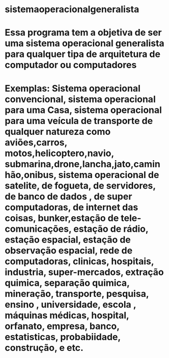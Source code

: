 # sistemaoperacionalgeneralista

# Essa programa tem a objetiva de ser uma sistema operacional generalista para qualquer tipa de arquitetura de computador ou computadores
# Exemplas: Sistema operacional convencional, sistema operacional para uma Casa, sistema operacional para uma veícula de transporte de qualquer natureza como aviões,carros, motos,helicoptero,navio, submarina,drone,lancha,jato,caminhão,onibus, sistema operacional de satelite, de fogueta, de servidores, de banco de dados , de super computadoras, de internet das coisas, bunker,estação de tele-comunicações, estação de rádio, estação espacial, estação de observação espacial, rede de computadoras, clinicas, hospitais, industria, super-mercados, extração quimica, separação quimica, mineração, transporte, pesquisa, ensino , universidade, escola , máquinas médicas, hospital, orfanato, empresa, banco, estatisticas, probabiidade, construção, e etc.

